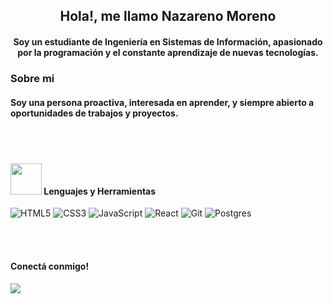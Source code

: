 

<!---
nazarenomoreno/nazarenomoreno is a ✨ special ✨ repository because its `README.md` (this file) appears on your GitHub profile.
You can click the Preview link to take a look at your changes.
--->
<h2 align="center">Hola!, me llamo Nazareno Moreno</h2>
<h4 align="center">Soy un estudiante de Ingeniería en Sistemas de Información, apasionado por la programación y el constante aprendizaje de nuevas tecnologías.</h4>


<h3 align="left">Sobre mi</h3>
<h4 align="left">Soy una persona proactiva, interesada en aprender, y siempre abierto a oportunidades de trabajos y proyectos.</h4>
<br><br>

<h4 align="left">
   <picture>
    <img src="https://raw.githubusercontent.com/7oSkaaa/7oSkaaa/main/Images/about_me.gif" width="50px">
  </picture>
    Lenguajes y Herramientas
   
</h4>

<p align="left"> 
  <img src="https://img.shields.io/badge/html5-%23E34F26.svg?style=for-the-badge&logo=html5&logoColor=white" alt="HTML5"/>
  <img src="https://img.shields.io/badge/css3-%231572B6.svg?style=for-the-badge&logo=css3&logoColor=white" alt="CSS3"/>
  <img src="https://img.shields.io/badge/javascript-%23323330.svg?style=for-the-badge&logo=javascript&logoColor=%23F7DF1E" alt="JavaScript"/>
  <img src="https://img.shields.io/badge/react-%2320232a.svg?style=for-the-badge&logo=react&logoColor=%2361DAFB" alt="React"/>
  <img src="https://img.shields.io/badge/git-%23F05033.svg?style=for-the-badge&logo=git&logoColor=white" alt="Git"/>
  <img src="https://img.shields.io/badge/postgres-%23316192.svg?style=for-the-badge&logo=postgresql&logoColor=white" alt="Postgres"/>
 

</p>

<br><br>

<h4 align="left">Conectá conmigo!</h4>
<p align="left">
  <a href="https://www.linkedin.com/in/nazareno-moreno-267b96172/" target="blank">
      <img src="https://img.shields.io/badge/linkedin-%230077B5.svg?style=for-the-badge&logo=linkedin&logoColor=white"/>
  </a>
</p>










